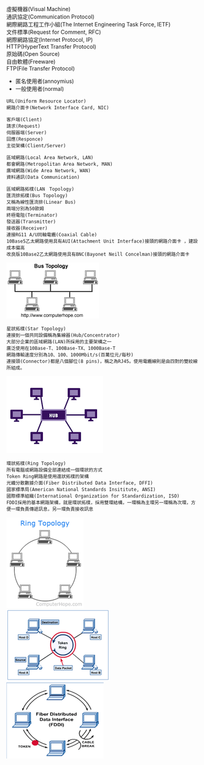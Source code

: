 虛擬機器(Visual Machine)  
通訊協定(Communication Protocol)  
網際網路工程工作小組(The Internet Engineering Task Force, IETF)  
文件標準(Request for Comment, RFC)  
網際網路協定(Internet Protocol, IP)  
HTTP(HyperText Transfer Protocol)  
原始碼(Open Source)  
自由軟體(Freeware)  
FTP(File Transfer Protocol)
*	匿名使用者(annoymius)
*	一般使用者(normal)  
```
URL(Uniform Resource Locator)  
網路介面卡(Network Interface Card, NIC)  
```

```
客戶端(Client)  
請求(Request)  
伺服器端(Server)  
回應(Responce)  
主從架構(Client/Server)  
```

```
區域網路(Local Area Network, LAN)  
都會網路(Metropolitan Area Network, MAN)  
廣域網路(Wide Area Network, WAN)  
資料通訊(Data Communication)  
```

```
區域網路拓樸(LAN　Topology)  
匯流排拓樸(Bus Topology)  
又稱為線性匯流排(Linear Bus)  
兩端分別為50歐姆  
終極電阻(Terminator)   
發送器(Transmitter)  
接收器(Receiver)  
連接RG11 A/U同軸電纜(Coaxial Cable)  
10Base5乙太網路使用具有AUI(Attachment Unit Interface)接頭的網路介面卡 ，建設成本偏高
改良版10Base2乙太網路使用具有BNC(Bayonet Neill Concelman)接頭的網路介面卡  
```
![Bus Topology](./BUS.png)  

```
星狀拓樸(Star Topology)  
連接到一個共同設備稱為集線器(Hub/Concentrator)
大部分企業的區域網路(LAN)所採用的主要架構之一
廣泛使用在10Base-T、100Base-TX、1000Base-T
網路傳輸速度分別為10、100、1000Mbit/s(百萬位元/每秒)
連接頭(Connector)都是八個腳位(8 pins)，稱之為RJ45。使用電纜線則是由四對的雙絞線所組成。
```
![Star Topology](./Star.png)

```
環狀拓樸(Ring Topology)
所有電腦或網路設備全部連結成一個環狀的方式
Token Ring網路是使用還狀拓樸的架構
光纖分散數據介面(Fiber Distributed Data Interface, DFFI)
國家標準局(American National Standards Insititute, ANSI)
國際標準組織(International Organization for Standardization, ISO)
FDDI採用的基本網路架構，就是環狀拓樸，採用雙環結構，一環稱為主環另一環稱為次環，方便一環負責傳遞訊息，另一環負責接收訊息
```  
![Ring Topology](./Ring.png)  
![Token Topology](./Token.png)  
![FDDI Topology](./FDDI.png)  









